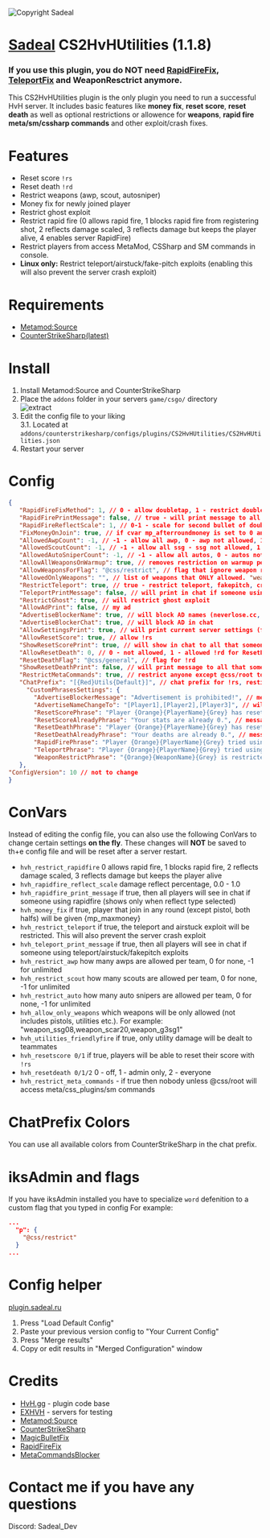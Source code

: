 ![Copyright Sadeal](https://img.shields.io/badge/Developer-Sadeal-blue)

# [Sadeal](https://sadeal.ru) CS2HvHUtilities (1.1.8)
### If you use this plugin, you do NOT need [RapidFireFix](https://github.com/HvH-gg/RapidFireFix), [TeleportFix](https://github.com/HvH-gg/TeleportFix) and WeaponResctrict anymore.

This CS2HvHUtilities plugin is the only plugin you need to run a successful HvH server. It includes basic features like **money fix**, **reset score**, **reset death** as well as optional restrictions or allowence for **weapons**, **rapid fire** **meta/sm/cssharp commands** and other exploit/crash fixes.

# Features
- Reset score `!rs`
- Reset death `!rd`
- Restrict weapons (awp, scout, autosniper)
- Money fix for newly joined player
- Restrict ghost exploit
- Restrict rapid fire (0 allows rapid fire, 1 blocks rapid fire from registering shot, 2 reflects damage scaled, 3 reflects damage but keeps the player alive, 4 enables server RapidFire)
- Restrict players from access MetaMod, CSSharp and SM commands in console.
- **Linux only:** Restrict teleport/airstuck/fake-pitch exploits (enabling this will also prevent the server crash exploit)

# Requirements
- [Metamod:Source](https://www.sourcemm.net/downloads.php/?branch=master)
- [CounterStrikeSharp(latest)](https://github.com/roflmuffin/CounterStrikeSharp/releases)

# Install
1. Install Metamod:Source and CounterStrikeSharp
2. Place the `addons` folder in your servers `game/csgo/` directory  
   ![extract](https://du.hurenso.hn/r/0NyFPY.png)
3. Edit the config file to your liking  
   3.1. Located at `addons/counterstrikesharp/configs/plugins/CS2HvHUtilities/CS2HvHUtilities.json`
4. Restart your server

# Config
```json
{
   "RapidFireFixMethod": 1, // 0 - allow doubletap, 1 - restrict doubletap, 2 - reflect doubletap (* RapidFireReflectScale) and allow to kill, 3 - reflect doubletap but cant kill with second bullet, 4 - rapidfire feature
   "RapidFirePrintMessage": false, // true - will print message to all that someone using doubletap, false - not
   "RapidFireReflectScale": 1, // 0-1 - scale for second bullet of doubletap (0 - 0%, 1 - 100%)
   "FixMoneyOnJoin": true, // if cvar mp_afterroundmoney is set to 0 and you have pistol rounds - this will fix that someone joining server and have 800 instead of 16000
   "AllowedAwpCount": -1, // -1 - allow all awp, 0 - awp not allowed, 1 - 1 to each team, 2....
   "AllowedScoutCount": -1, // -1 - allow all ssg - ssg not allowed, 1 - 1 to each team, 2....
   "AllowedAutoSniperCount": -1, // -1 - allow all autos, 0 - autos not allowed, 1 - 1 to each team, 2....
   "AllowAllWeaponsOnWarmup": true, // removes restriction on warmup period for everyone
   "AllowWeaponsForFlag": "@css/restrict", // flag that ignore weapon restrictions
   "AllowedOnlyWeapons": "", // list of weapons that ONLY allowed. "weapon_ssg08" - will allow only ssg08, not AK, not AWP and etc. (pistols, nades etc always accessable)
   "RestrictTeleport": true, // true - restrict teleport, fakepitch, crash
   "TeleportPrintMessage": false, // will print in chat if someone using exploit
   "RestrictGhost": true, // will restrict ghost exploit
   "AllowAdPrint": false, // my ad
   "AdvertiseBlockerName": true, // will block AD names (neverlose.cc, market/, funpay, ...)
   "AdvertiseBlockerChat": true, // will block AD in chat
   "AllowSettingsPrint": true, // will print current server settings (for this plugin) in chat
   "AllowResetScore": true, // allow !rs
   "ShowResetScorePrint": true, // will show in chat to all that someone !rs
   "AllowResetDeath": 0, // 0 - not allowed, 1 - allowed !rd for ResetDeathFlag only, 2 - allow !rd to all
   "ResetDeathFlag": "@css/general", // flag for !rd
   "ShowResetDeathPrint": false, // will print message to all that someone !rd
   "RestrictMetaCommands": true, // restrict anyone except @css/root to type "meta", "css_plugins" etc to game console and get result
   "ChatPrefix": "[{Red}Utils{Default}]", // chat prefix for !rs, resticts and etc for this plugin
     "CustomPhrasesSettings": {
       "AdvertiseBlockerMessage": "Advertisement is prohibited!", // message to user that trying to echo AD
       "AdvertiseNameChangeTo": "[Player1],[Player2],[Player3]", // will rename to one of this names if user have AD
       "ResetScorePhrase": "Player {Orange}{PlayerName}{Grey} has reset their stats!", // message for !rs
       "ResetScoreAlreadyPhrase": "Your stats are already 0.", // message for !rs but already 0
       "ResetDeathPhrase": "Player {Orange}{PlayerName}{Grey} has reset their deaths!", // message for !rd
       "ResetDeathAlreadyPhrase": "Your deaths are already 0.", // message for !rd but already 0
       "RapidFirePhrase": "Player {Orange}{PlayerName}{Grey} tried using {Orange}double tap{Grey}!", // message for RapidFireFix method 1
       "TeleportPhrase": "Player {Orange}{PlayerName}{Grey} tried using {Orange}Teleport{Grey}!", // message for TeleportFix 
       "WeaponRestrictPhrase": "{Orange}{WeaponName}{Grey} is restricted to {Orange}{RestrictAmount}{Grey} per team!", // Message for WeaponResctrict
   },
"ConfigVersion": 10 // not to change
}
```

# ConVars
Instead of editing the config file, you can also use the following ConVars to change certain settings **on the fly**. These changes will **NOT** be saved to th+e config file and will be reset after a server restart.
- `hvh_restrict_rapidfire` 0 allows rapid fire, 1 blocks rapid fire, 2 reflects damage scaled, 3 reflects damage but keeps the player alive
- `hvh_rapidfire_reflect_scale` damage reflect percentage, 0.0 - 1.0
- `hvh_rapidfire_print_message` if true, then all players will see in chat if someone using rapidfire (shows only when reflect type selected)
- `hvh_money_fix` if true, player that join in any round (except pistol, both halfs) will be given {mp_maxmoney}
- `hvh_restrict_teleport` if true, the teleport and airstuck exploit will be restricted. This will also prevent the server crash exploit
- `hvh_teleport_print_message` if true, then all players will see in chat if someone using teleport/airstuck/fakepitch exploits
- `hvh_restrict_awp` how many awps are allowed per team, 0 for none, -1 for unlimited
- `hvh_restrict_scout` how many scouts are allowed per team, 0 for none, -1 for unlimited
- `hvh_restrict_auto` how many auto snipers are allowed per team, 0 for none, -1 for unlimited
- `hvh_allow_only_weapons` which weapons will be only allowed (not includes pistols, utilities etc.). For example: "weapon_ssg08,weapon_scar20,weapon_g3sg1"
- `hvh_utilities_friendlyfire` if true, only utility damage will be dealt to teammates
- `hvh_resetscore 0/1` if true, players will be able to reset their score with `!rs`
- `hvh_resetdeath 0/1/2` 0 - off, 1 - admin only, 2 - everyone
- `hvh_restrict_meta_commands` - if true then nobody unless @css/root will access meta/css_plugins/sm commands

# ChatPrefix Colors
You can use all available colors from CounterStrikeSharp in the chat prefix.

# iksAdmin and flags
If you have iksAdmin installed you have to specialize `word` defenition to a custom flag that you typed in config
For example:
```json
...
  "p": {
    "@css/restrict"
  }
...
```

# Config helper
[plugin.sadeal.ru](https://plugin.sadeal.ru/)
1. Press "Load Default Config"
2. Paste your previous version config to "Your Current Config"
3. Press "Merge results"
4. Copy or edit results in "Merged Configuration" window

# Credits
- [HvH.gg](https://hvh.gg) - plugin code base
- [EXHVH](https://exhvh.ru) - servers for testing
- [Metamod:Source](https://www.sourcemm.net/) 
- [CounterStrikeSharp](https://github.com/roflmuffin/CounterStrikeSharp)
- [MagicBulletFix](https://github.com/CS2Plugins/MagicBulletFix)
- [RapidFireFix](https://github.com/CS2Plugins/RapidFireFix)
- [MetaCommandsBlocker](https://github.com/ManifestManah/PluginsCommandsBlocker)

# Contact me if you have any questions
Discord: Sadeal_Dev
